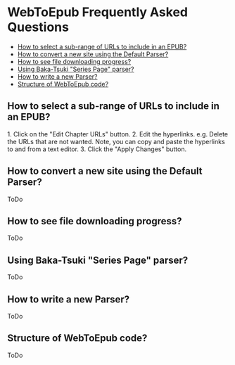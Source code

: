 # WebToEpub Frequently Asked Questions

- [How to select a sub-range of URLs to include in an EPUB?](#url-subrange)
- [How to convert a new site using the Default Parser?](#default-parser)
- [How to see file downloading progress?](#download-progress)
- [Using Baka-Tsuki "Series Page" parser?](#baka-tsuki-series-page)
- [How to write a new Parser?](#write-parser)
- [Structure of WebToEpub code?](#code-structure)

<h2 id="url-subrange">How to select a sub-range of URLs to include in an EPUB?</h2>
1. Click on the "Edit Chapter URLs" button.
2. Edit the hyperlinks. e.g. Delete the URLs that are not wanted. Note, you can copy and paste the hyperlinks to and from a text editor.
3. Click the "Apply Changes" button.

<h2 id="default-parser">How to convert a new site using the Default Parser?</h2>
ToDo

<h2 id="download-progress">How to see file downloading progress?</h2>
ToDo

<h2 id="baka-tsuki-series-page">Using Baka-Tsuki "Series Page" parser?</h2>
ToDo

<h2 id="write-parser">How to write a new Parser?</h2>
ToDo

<h2 id="code-structure">Structure of WebToEpub code?</h2>
ToDo

